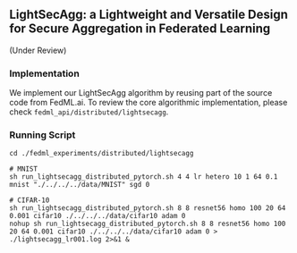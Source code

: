 ## LightSecAgg: a Lightweight and Versatile Design for Secure Aggregation in Federated Learning
(Under Review)

### Implementation
We implement our LightSecAgg algorithm by reusing part of the source code from FedML.ai.
To review the core algorithmic implementation, please check `fedml_api/distributed/lightsecagg`.

### Running Script
```
cd ./fedml_experiments/distributed/lightsecagg

# MNIST
sh run_lightsecagg_distributed_pytorch.sh 4 4 lr hetero 10 1 64 0.1 mnist "./../../../data/MNIST" sgd 0

# CIFAR-10
sh run_lightsecagg_distributed_pytorch.sh 8 8 resnet56 homo 100 20 64 0.001 cifar10 ./../../../data/cifar10 adam 0
nohup sh run_lightsecagg_distributed_pytorch.sh 8 8 resnet56 homo 100 20 64 0.001 cifar10 ./../../../data/cifar10 adam 0 > ./lightsecagg_lr001.log 2>&1 &

```
